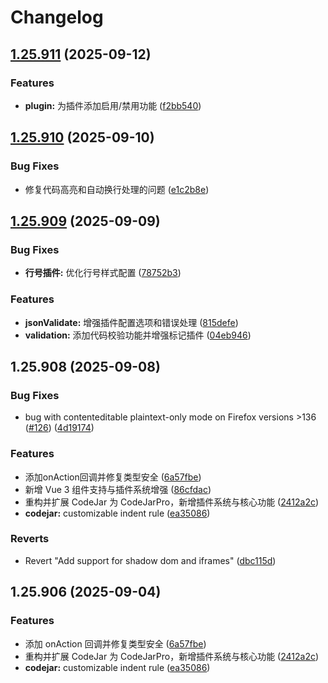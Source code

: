 # Changelog

## [1.25.911](https://github.com/woodcoal/codejarpro/compare/v1.25.910...v1.25.911) (2025-09-12)


### Features

* **plugin:** 为插件添加启用/禁用功能 ([f2bb540](https://github.com/woodcoal/codejarpro/commit/f2bb540828eae30bdfc5ceebabe00a36f8b77e25))

## [1.25.910](https://github.com/woodcoal/codejarpro/compare/v1.25.909...v1.25.910) (2025-09-10)


### Bug Fixes

* 修复代码高亮和自动换行处理的问题 ([e1c2b8e](https://github.com/woodcoal/codejarpro/commit/e1c2b8ec175be218f082637f8dbaccaa0613af76))

## [1.25.909](https://github.com/woodcoal/codejarpro/compare/v1.25.908...v1.25.909) (2025-09-09)


### Bug Fixes

* **行号插件:** 优化行号样式配置 ([78752b3](https://github.com/woodcoal/codejarpro/commit/78752b38023a6a1f68e6b2a7059e07bfa7e17495))


### Features

* **jsonValidate:** 增强插件配置选项和错误处理 ([815defe](https://github.com/woodcoal/codejarpro/commit/815defee005d96095869ac04553a21a645c255e3))
* **validation:** 添加代码校验功能并增强标记插件 ([04eb946](https://github.com/woodcoal/codejarpro/commit/04eb94673fe8a0e713e714dab03628ea15c4d661))

## 1.25.908 (2025-09-08)


### Bug Fixes

*  bug with contenteditable plaintext-only mode on Firefox versions >136 ([#126](https://github.com/woodcoal/codejarpro/issues/126)) ([4d19174](https://github.com/woodcoal/codejarpro/commit/4d19174c5a2759a5bf90be26353f7c85715392fa))


### Features

* 添加onAction回调并修复类型安全 ([6a57fbe](https://github.com/woodcoal/codejarpro/commit/6a57fbe5bd2929bd83ea980e56253536122569ce))
* 新增 Vue 3 组件支持与插件系统增强 ([86cfdac](https://github.com/woodcoal/codejarpro/commit/86cfdacd6f3e13fb1ee44523d960f60f2e8e867a))
* 重构并扩展 CodeJar 为 CodeJarPro，新增插件系统与核心功能 ([2412a2c](https://github.com/woodcoal/codejarpro/commit/2412a2c1ee5d3a364741bf942874a30c04bc5d7d))
* **codejar:** customizable indent rule ([ea35086](https://github.com/woodcoal/codejarpro/commit/ea3508624c66a46dac421d0910dc40f1477979bc))


### Reverts

* Revert "Add support for shadow dom and iframes" ([dbc115d](https://github.com/woodcoal/codejarpro/commit/dbc115daa2b3a4d14046529dea50dd4dfe011680))

## 1.25.906 (2025-09-04)

### Features

-   添加 onAction 回调并修复类型安全 ([6a57fbe](https://github.com/woodcoal/codejarpro/commit/6a57fbe5bd2929bd83ea980e56253536122569ce))
-   重构并扩展 CodeJar 为 CodeJarPro，新增插件系统与核心功能 ([2412a2c](https://github.com/woodcoal/codejarpro/commit/2412a2c1ee5d3a364741bf942874a30c04bc5d7d))
-   **codejar:** customizable indent rule ([ea35086](https://github.com/woodcoal/codejarpro/commit/ea3508624c66a46dac421d0910dc40f1477979bc))
